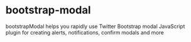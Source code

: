 bootstrap-modal
===============
bootstrapModal helps you rapidly use Twitter Bootstrap modal JavaScript plugin for creating alerts, notifications, confirm modals and more